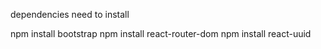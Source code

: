 dependencies need to install

npm install bootstrap
npm install react-router-dom
npm install react-uuid
